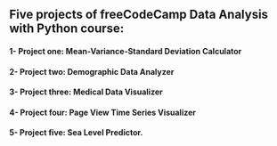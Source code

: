 ## Five projects of freeCodeCamp Data Analysis with Python course: 

#### 1- Project one: Mean-Variance-Standard Deviation Calculator
#### 2- Project two: Demographic Data Analyzer 
#### 3- Project three: Medical Data Visualizer 
#### 4- Project four: Page View Time Series Visualizer 
#### 5- Project five: Sea Level Predictor.  
